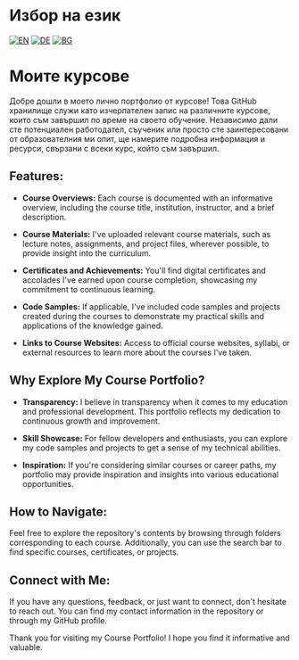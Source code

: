 # Избор на език

[![EN](https://img.shields.io/badge/LANG-EN-blue.svg)](https://github.com/Ivan-Plamenov/MyCoursesPortfolio/blob/main/README.md)
[![DE](https://img.shields.io/badge/LANG-DE-green.svg)](https://github.com/Ivan-Plamenov/MyCoursesPortfolio/blob/main/README.de.md)
[![BG](https://img.shields.io/badge/LANG-BG-red.svg)](https://github.com/Ivan-Plamenov/MyCoursesPortfolio/blob/main/README.bg.md)

# Моите курсове

Добре дошли в моето лично портфолио от курсове! Това GitHub хранилище служи като изчерпателен запис на различните курсове, които съм завършил по време на своето обучение. Независимо дали сте потенциален работодател, съученик или просто сте заинтересовани от образователния ми опит, ще намерите подробна информация и ресурси, свързани с всеки курс, който съм завършил.

## Features:

- **Course Overviews:** Each course is documented with an informative overview, including the course title, institution, instructor, and a brief description.

- **Course Materials:** I've uploaded relevant course materials, such as lecture notes, assignments, and project files, wherever possible, to provide insight into the curriculum.

- **Certificates and Achievements:** You'll find digital certificates and accolades I've earned upon course completion, showcasing my commitment to continuous learning.

- **Code Samples:** If applicable, I've included code samples and projects created during the courses to demonstrate my practical skills and applications of the knowledge gained.

- **Links to Course Websites:** Access to official course websites, syllabi, or external resources to learn more about the courses I've taken.

## Why Explore My Course Portfolio?

- **Transparency:** I believe in transparency when it comes to my education and professional development. This portfolio reflects my dedication to continuous growth and improvement.

- **Skill Showcase:** For fellow developers and enthusiasts, you can explore my code samples and projects to get a sense of my technical abilities.

- **Inspiration:** If you're considering similar courses or career paths, my portfolio may provide inspiration and insights into various educational opportunities.

## How to Navigate:

Feel free to explore the repository's contents by browsing through folders corresponding to each course. Additionally, you can use the search bar to find specific courses, certificates, or projects.

## Connect with Me:

If you have any questions, feedback, or just want to connect, don't hesitate to reach out. You can find my contact information in the repository or through my GitHub profile.

Thank you for visiting my Course Portfolio! I hope you find it informative and valuable.
